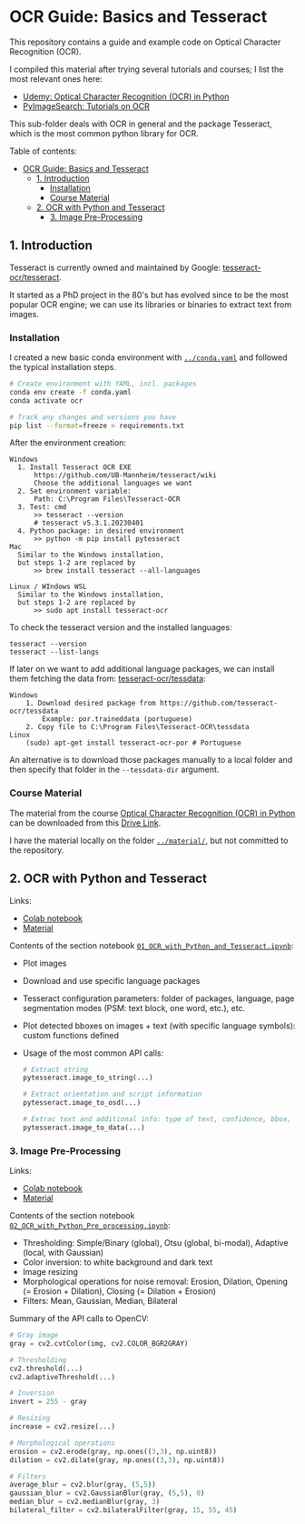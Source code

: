 # OCR Guide: Basics and Tesseract

This repository contains a guide and example code on Optical Character Recognition (OCR).

I compiled this material after trying several tutorials and courses; I list the most relevant ones here:

- [Udemy: Optical Character Recognition (OCR) in Python](https://www.udemy.com/course/ocr-optical-character-recognition-in-python/)
- [PyImageSearch: Tutorials on OCR](https://pyimagesearch.com/)

This sub-folder deals with OCR in general and the package Tesseract, which is the most common python library for OCR.

Table of contents:

- [OCR Guide: Basics and Tesseract](#ocr-guide-basics-and-tesseract)
  - [1. Introduction](#1-introduction)
    - [Installation](#installation)
    - [Course Material](#course-material)
  - [2. OCR with Python and Tesseract](#2-ocr-with-python-and-tesseract)
    - [3. Image Pre-Processing](#3-image-pre-processing)

## 1. Introduction

Tesseract is currently owned and maintained by Google: [tesseract-ocr/tesseract](https://github.com/tesseract-ocr/tesseract).

It started as a PhD project in the 80's but has evolved since to be the most popular OCR engine; we can use its libraries or binaries to extract text from images.

### Installation

I created a new basic conda environment with [`../conda.yaml`](../conda.yaml) and followed the typical installation steps.

```bash
# Create environment with YAML, incl. packages
conda env create -f conda.yaml
conda activate ocr

# Track any changes and versions you have
pip list --format=freeze > requirements.txt
```

After the environment creation:

    Windows
      1. Install Tesseract OCR EXE
          https://github.com/UB-Mannheim/tesseract/wiki
          Choose the additional languages we want
      2. Set environment variable:
          Path: C:\Program Files\Tesseract-OCR
      3. Test: cmd
          >> tesseract --version
          # tesseract v5.3.1.20230401
      4. Python package: in desired environment
          >> python -m pip install pytesseract
    Mac
      Similar to the Windows installation,
      but steps 1-2 are replaced by
          >> brew install tesseract --all-languages
    
    Linux / WIndows WSL
      Similar to the Windows installation,
      but steps 1-2 are replaced by
          >> sudo apt install tesseract-ocr 

To check the tesseract version and the installed languages:

    tesseract --version
    tesseract --list-langs

If later on we want to add additional language packages, we can install them fetching the data from: [tesseract-ocr/tessdata](https://github.com/tesseract-ocr/tessdata):

    Windows
        1. Download desired package from https://github.com/tesseract-ocr/tessdata
            Example: por.traineddata (portuguese)
        2. Copy file to C:\Program Files\Tesseract-OCR\tessdata
    Linux
        (sudo) apt-get install tesseract-ocr-por # Portuguese

An alternative is to download those packages manually to a local folder and then specify that folder in the `--tessdata-dir` argument.

### Course Material

The material from the course [Optical Character Recognition (OCR) in Python](https://www.udemy.com/course/ocr-optical-character-recognition-in-python/) can be downloaded from this [Drive Link](https://drive.google.com/drive/folders/19b4RUoVMZ_lYeHn0lE2ueyJk36cm9rGB?usp=sharing).

I have the material locally on the folder [`../material/`](../material/), but not committed to the repository.

## 2. OCR with Python and Tesseract

Links:

- [Colab notebook](https://colab.research.google.com/drive/1SGqZJeatvKqxS09rDPtoMtmgzQ1q9mwW?usp=sharing)
- [Material](https://drive.google.com/drive/folders/19b4RUoVMZ_lYeHn0lE2ueyJk36cm9rGB?usp=sharing)

Contents of the section notebook [`01_OCR_with_Python_and_Tesseract.ipynb`](./lab/01_OCR_with_Python_and_Tesseract.ipynb):

- Plot images
- Download and use specific language packages
- Tesseract configuration parameters: folder of packages, language, page segmentation modes (PSM: text block, one word, etc.), etc.
- Plot detected bboxes on images + text (with specific language symbols): custom functions defined
- Usage of the most common API calls:

    ```python
    # Extract string
    pytesseract.image_to_string(...)

    # Extract orientation and script information
    pytesseract.image_to_osd(...)

    # Extrac text and additional info: type of text, confidence, bbox, etc.
    pytesseract.image_to_data(...)
    ```

### 3. Image Pre-Processing

Links:

- [Colab notebook](https://colab.research.google.com/drive/13KCAIRvoEwrvnNgTWyW_eITVjEpnQXdO?usp=sharing)
- [Material](https://drive.google.com/drive/folders/19b4RUoVMZ_lYeHn0lE2ueyJk36cm9rGB?usp=sharing)

Contents of the section notebook [`02_OCR_with_Python_Pre_processing.ipynb`](./lab/02_OCR_with_Python_Pre_processing.ipynb):

- Thresholding: Simple/Binary (global), Otsu (global, bi-modal), Adaptive (local, with Gaussian)
- Color inversion: to white background and dark text
- Image resizing
- Morphological operations for noise removal: Erosion, Dilation, Opening (= Erosion + Dilation), Closing (= Dilation + Erosion)
- Filters: Mean, Gaussian, Median, Bilateral

Summary of the API calls to OpenCV:

```python
# Gray image
gray = cv2.cvtColor(img, cv2.COLOR_BGR2GRAY)

# Thresholding
cv2.threshold(...)
cv2.adaptiveThreshold(...)

# Inversion
invert = 255 - gray

# Resizing
increase = cv2.resize(...)

# Morphological operations
erosion = cv2.erode(gray, np.ones((3,3), np.uint8))
dilation = cv2.dilate(gray, np.ones((3,3), np.uint8))

# Filters
average_blur = cv2.blur(gray, (5,5))
gaussian_blur = cv2.GaussianBlur(gray, (5,5), 0)
median_blur = cv2.medianBlur(gray, 3)
bilateral_filter = cv2.bilateralFilter(gray, 15, 55, 45)
```

